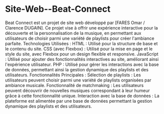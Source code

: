# Site-Web--Beat-Connect
 Beat Connect est un projet de site web développé par [FARES Omar / Clarence DUGAIN]. Ce projet vise à offrir une expérience interactive pour la découverte et la personnalisation de la musique, en permettant aux utilisateurs de choisir parmi une variété de playlists pour créer l'ambiance parfaite.
   Technologies Utilisées :  HTML : Utilisé pour la structure de base et le contenu du site. CSS (avec Flexbox) : Utilisé pour la mise en page et le style du site, avec Flexbox pour un design flexible et responsive. JavaScript : Utilisé pour ajouter des fonctionnalités interactives au site, améliorant ainsi l'expérience utilisateur. PHP : Utilisé pour gérer les interactions avec la base de données, permettant ainsi la gestion dynamique des playlists et des utilisateurs. Fonctionnalités Principales :  Sélection de playlists : Les utilisateurs peuvent choisir parmi une variété de playlists organisées par ambiance musicale. Fonctionnalité de matchmaking : Les utilisateurs peuvent découvrir de nouvelles musiques correspondant à leur humeur grâce à cette fonctionnalité unique. Interaction avec la base de données : La plateforme est alimentée par une base de données permettant la gestion dynamique des playlists et des utilisateurs.
